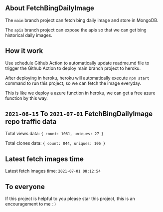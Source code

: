 ## About FetchBingDailyImage

The `main` branch project can fetch bing daily image and store in MongoDB.

The `apis` branch project can expose the apis so that we can get bing historical daily images.

## How it work

Use schedule Github Action to automatically update readme.md file to trigger the Github Action to deploy main branch project to heroku.

After deploying in heroku, heroku will automatically execute `npm start` command to run this project, so we can fetch the image everyday.

This is like we deploy a azure function in heroku, we can get a free azure function by this way.

## `2021-06-15` To `2021-07-01` FetchBingDailyImage repo traffic data

Total views data: `{ count: 1061, uniques: 27 }`

Total clones data: `{ count: 844, uniques: 106 }`

## Latest fetch images time

Latest fetch images time: `2021-07-01 08:12:54`

## To everyone

If this project is helpful to you please star this project, this is an encouragement to me `:)`




